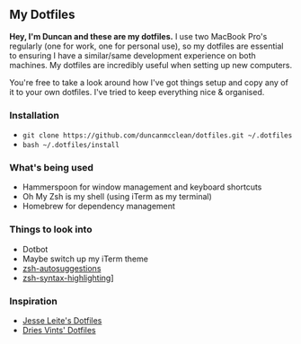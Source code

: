## My Dotfiles

**Hey, I'm Duncan and these are my dotfiles.** I use two MacBook Pro's regularly (one for work, one for personal use), so my dotfiles are essential to ensuring I have a similar/same development experience on both machines. My dotfiles are incredibly useful when setting up new computers.

You're free to take a look around how I've got things setup and copy any of it to your own dotfiles. I've tried to keep everything nice & organised.

### Installation

- `git clone https://github.com/duncanmcclean/dotfiles.git ~/.dotfiles`
- `bash ~/.dotfiles/install`

### What's being used

- Hammerspoon for window management and keyboard shortcuts
- Oh My Zsh is my shell (using iTerm as my terminal)
- Homebrew for dependency management

### Things to look into

- Dotbot
- Maybe switch up my iTerm theme
- [zsh-autosuggestions](https://github.com/zsh-users/zsh-autosuggestions)
- [zsh-syntax-highlighting](https://github.com/zsh-users/zsh-syntax-highlighting)]

### Inspiration

- [Jesse Leite's Dotfiles](https://github.com/jesseleite/dotfiles)
- [Dries Vints' Dotfiles](https://github.com/driesvints/dotfiles)
